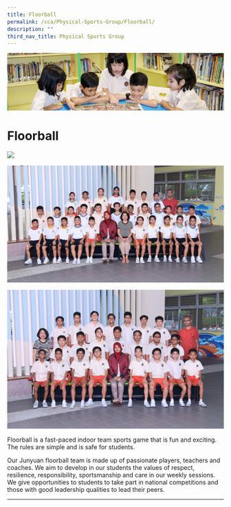 ```yaml
---
title: Floorball
permalink: /cca/Physical-Sports-Group/Floorball/
description: ""
third_nav_title: Physical Sports Group
---
```

![](/images/banner.gif)


Floorball
=========

![](/images/Floorball.jpeg)

![](/images/Floorball2.jpeg)

![](/images/Floorball3.jpeg)


Floorball is a fast-paced indoor team sports game that is fun and exciting. The rules are simple and is safe for students.  
  
Our Junyuan floorball team is made up of passionate players, teachers and coaches. We aim to develop in our students the values of respect, resilience, responsibility, sportsmanship and care in our weekly sessions. We give opportunities to students to take part in national competitions and those with good leadership qualities to lead their peers.


---


